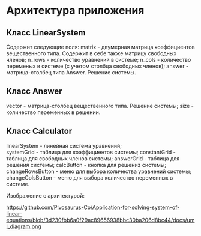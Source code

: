 # Архитектура приложения

## Класс LinearSystem
Содержит следующие поля:
matrix - двумерная матрица коэффициентов вещественного типа. Содержит в себе также матрицу свободных членов;
n_rows - количество уравнений в системе;
n_cols - количество переменых в системе (с учетом столбца свободных членов);
answer - матрица-столбец типа Answer. Решение системы.

## Класс Answer
vector - матрица-столбец вещественного типа. Решение системы;
size - количество переменных в решении.

## Класс Calculator
linearSystem - линейная система уравнений;<br />
systemGrid - таблица для коэффициентов системы;
constantGrid - таблица для свободных членов системы;
answerGrid - таблица для решения системы;
calcButton - кнопка для решениz системы;
changeRowsButton - меню для выбора количества уравнений системы;
changeColsButton - меню для выбора количество переменных в системе.

Изображение с архитектурой:

https://github.com/Pivosaurus-Co/Application-for-solving-system-of-linear-equations/blob/3d230fbb6a0f29ac89656938bbc30ba206d8bc44/docs/uml_diagram.png
